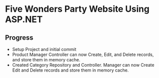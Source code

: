 # Five Wonders Party Website Using ASP.NET

## Progress
* Setup Project and initial commit
* Product Manager Controller can now Create, Edit, and Delete records, and store them in memory cache.
* Created Category Repository and Controller. Manager can now Create Edit and Delete records and store them in memory cache.